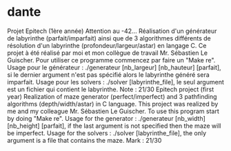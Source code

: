 # dante
Projet Epitech (1ère année) Attention au -42...
Réalisation d'un générateur de labyrinthe (parfait/imparfait)
ainsi que de 3 algorithmes différents de résolution d'un labyrinthe (profondeur/largeur/astar) en langage C.
Ce projet à été réalisé par moi et mon collègue de travail Mr. Sébastien Le Guischer.
Pour utiliser ce programme commencez par faire un "Make re".
Usage pour le générateur : ./generateur  [nb_largeur] [nb_hauteur] [parfait],
si le dernier argument n'est pas spécifié alors le labyrinthe généré sera imparfait.
Usage pour les solvers : ./solver [labyrinthe_file], le seul argument est un fichier qui contient le labyrinthe. Note : 21/30
Epitech project (first year)
Realization of maze generator (perfect/imperfect) and 3 pathfinding algorithms (depth/width/astar) in C language.
This project was realized by me and my colleague Mr. Sébastien Le Guischer.
To use this program start by doing "Make re".
Usage for the generator : ./generateur  [nb_width] [nb_height] [parfait], if the last argument is not specified then the maze will be imperfect.
Usage for the solvers : ./solver [labyrinthe_file], the only argument is a file that contains the maze. Mark : 21/30

